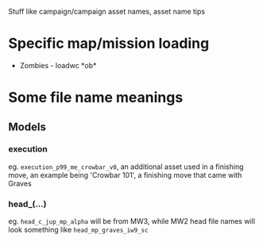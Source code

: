 Stuff like campaign/campaign asset names, asset name tips

# Specific map/mission loading

- Zombies - loadwc \*ob\*

# Some file name meanings

## Models

### execution

eg. `execution_p99_me_crowbar_v0`, an additional asset used in a finishing move, an example being 'Crowbar 101', a finishing move that came with Graves

### head_(...)
eg. `head_c_jup_mp_alpha` will be from MW3, while MW2 head file names will look something like `head_mp_graves_iw9_sc`
